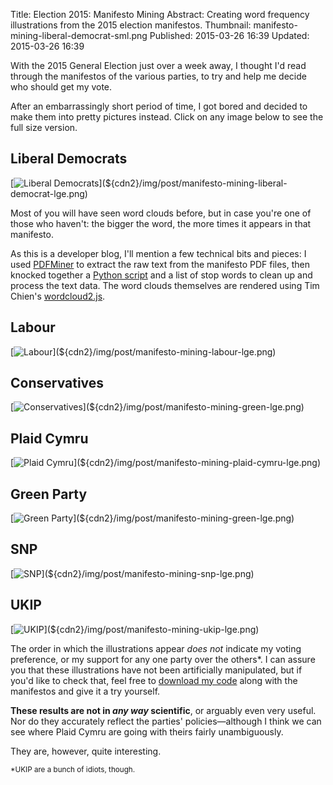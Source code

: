 Title: Election 2015: Manifesto Mining
Abstract: Creating word frequency illustrations from the 2015 election manifestos.
Thumbnail: manifesto-mining-liberal-democrat-sml.png
Published: 2015-03-26 16:39
Updated: 2015-03-26 16:39

With the 2015 General Election just over a week away, I thought I'd read through the manifestos of the various parties, to try and help me decide who should get my vote.

After an embarrassingly short period of time, I got bored and decided to make them into pretty pictures instead. Click on any image below to see the full size version.

## Liberal Democrats

[![Liberal Democrats](${cdn2}/img/post/manifesto-mining-liberal-democrat-sml.png "Liberal Democrats")](${cdn2}/img/post/manifesto-mining-liberal-democrat-lge.png)

Most of you will have seen word clouds before, but in case you're one of those who haven't: the bigger the word, the more times it appears in that manifesto.

As this is a developer blog, I'll mention a few technical bits and pieces: I used [PDFMiner](https://github.com/euske/pdfminer) to extract the raw text from the manifesto PDF files, then knocked together a [Python script](https://github.com/markashleybell/manifesto-miner) and a list of stop words to clean up and process the text data. The word clouds themselves are rendered using Tim Chien's [wordcloud2.js](https://github.com/timdream/wordcloud2.js).

## Labour

[![Labour](${cdn2}/img/post/manifesto-mining-labour-sml.png "Labour")](${cdn2}/img/post/manifesto-mining-labour-lge.png)

## Conservatives

[![Conservatives](${cdn2}/img/post/manifesto-mining-green-sml.png "Conservatives")](${cdn2}/img/post/manifesto-mining-green-lge.png)

## Plaid Cymru

[![Plaid Cymru](${cdn2}/img/post/manifesto-mining-plaid-cymru-sml.png "Plaid Cymru")](${cdn2}/img/post/manifesto-mining-plaid-cymru-lge.png)

## Green Party

[![Green Party](${cdn2}/img/post/manifesto-mining-green-sml.png "Green Party")](${cdn2}/img/post/manifesto-mining-green-lge.png)

## SNP

[![SNP](${cdn2}/img/post/manifesto-mining-snp-sml.png "SNP")](${cdn2}/img/post/manifesto-mining-snp-lge.png)

## UKIP

[![UKIP](${cdn2}/img/post/manifesto-mining-ukip-sml.png "UKIP")](${cdn2}/img/post/manifesto-mining-ukip-lge.png)

The order in which the illustrations appear *does not* indicate my voting preference, or my support for any one party over the others*. I can assure you that these illustrations have not been artificially manipulated, but if you'd like to check that, feel free to [download my code](https://github.com/markashleybell/manifesto-miner) along with the manifestos and give it a try yourself.

**These results are not in *any way* scientific**, or arguably even very useful. Nor do they accurately reflect the parties' policies—although I think we can see where Plaid Cymru are going with theirs fairly unambiguously.

They are, however, quite interesting.

<small>*UKIP are a bunch of idiots, though.</small>
